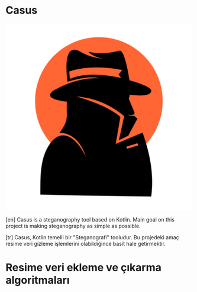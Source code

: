 # Casus

<p align="center">
  <img src="https://github.com/ch3xx/Casus/blob/main/src/main/resources/CasusLogoLauncher.png" alt="Casus"/>
</p>

  [en] Casus is a steganography tool based on Kotlin. Main goal on this project is making steganography as simple as possible.
 
  [tr] Casus, Kotlin temelli bir "Steganografi" tooludur. Bu projedeki amaç resime veri gizleme işlemlerini olabildiğince basit hale getirmektir.
 
# Resime veri ekleme ve çıkarma algoritmaları

